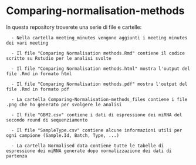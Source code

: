 # Comparing-normalisation-methods

In questa repository troverete una serie di file e cartelle:

      - Nella cartella meeting_minutes vengono aggiunti i meeting minutes dei vari meeting

      - Il file "Comparing Normalisation methods.Rmd" contiene il codice scritto su Rstudio per le analisi svolte

      - Il file "Comparing Normalisation methods.html" mostra l'output del file .Rmd in formato html

      - Il file "Comparing Normalisation methods.pdf" mostra l'output del file .Rmd in formato pdf

      - La cartella Comparing-Normalisation-methods_files contiene i file .png che ho generato per svolgere le analisi

      - Il file "GBM2.csv" contiene i dati di espressione dei miRNA del secondo round di sequenziamento

      - Il file "SampleType.csv" contiene alcune informazioni utili per ogni campione (Sample.Id, Batch, Type, ...)
      
      - La cartella Normalised data contiene tutte le tabelle di espressione dei miRNA generate dopo normalizzazione dei dati di partenza
